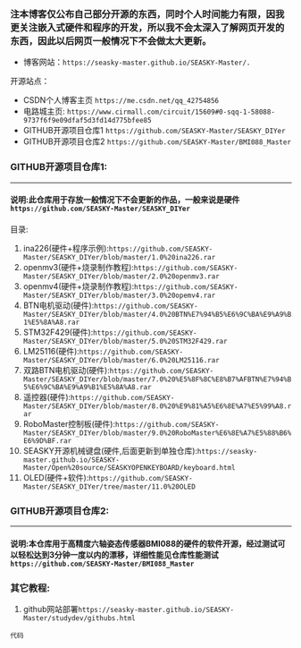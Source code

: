 ### 注本博客仅公布自己部分开源的东西，同时个人时间能力有限，因我更关注嵌入式硬件和程序的开发，所以我不会太深入了解网页开发的东西，因此以后网页一般情况下不会做太大更新。

- 博客网站：``https://seasky-master.github.io/SEASKY-Master/.``
  
开源站点：
- CSDN个人博客主页 ``https://me.csdn.net/qq_42754856``
- 电路城主页:	``https://www.cirmall.com/circuit/15609#0-sqq-1-58088-9737f6f9e09dfaf5d3fd14d775bfee85``
- GITHUB开源项目仓库1 ``https://github.com/SEASKY-Master/SEASKY_DIYer``
- GITHUB开源项目仓库2 ``https://github.com/SEASKY-Master/BMI088_Master``
  
### GITHUB开源项目仓库1:
---------
#### 说明:此仓库用于存放一般情况下不会更新的作品，一般来说是硬件``https://github.com/SEASKY-Master/SEASKY_DIYer``
目录:

1. ina226(硬件+程序示例):``https://github.com/SEASKY-Master/SEASKY_DIYer/blob/master/1.0%20ina226.rar``
2. openmv3(硬件+烧录制作教程):``https://github.com/SEASKY-Master/SEASKY_DIYer/blob/master/2.0%20openmv3.rar``
3. openmv4(硬件+烧录制作教程):``https://github.com/SEASKY-Master/SEASKY_DIYer/blob/master/3.0%20opemv4.rar``
4. BTN电机驱动(硬件):``https://github.com/SEASKY-Master/SEASKY_DIYer/blob/master/4.0%20BTN%E7%94%B5%E6%9C%BA%E9%A9%B1%E5%8A%A8.rar``
5. STM32F429(硬件):``https://github.com/SEASKY-Master/SEASKY_DIYer/blob/master/5.0%20STM32F429.rar``
6. LM25116(硬件):``https://github.com/SEASKY-Master/SEASKY_DIYer/blob/master/6.0%20LM25116.rar``
7. 双路BTN电机驱动(硬件):``https://github.com/SEASKY-Master/SEASKY_DIYer/blob/master/7.0%20%E5%8F%8C%E8%B7%AFBTN%E7%94%B5%E6%9C%BA%E9%A9%B1%E5%8A%A8.rar``
8. 遥控器(硬件):``https://github.com/SEASKY-Master/SEASKY_DIYer/blob/master/8.0%20%E9%81%A5%E6%8E%A7%E5%99%A8.rar``
9.  RoboMaster控制板(硬件):``https://github.com/SEASKY-Master/SEASKY_DIYer/blob/master/9.0%20RoboMaster%E6%8E%A7%E5%88%B6%E6%9D%BF.rar``
10. SEASKY开源机械键盘(硬件,后面更新到单独仓库):``https://seasky-master.github.io/SEASKY-Master/Open%20source/SEASKYOPENKEYBOARD/keyboard.html``
11. OLED(硬件+软件):``https://github.com/SEASKY-Master/SEASKY_DIYer/tree/master/11.0%20OLED``

### GITHUB开源项目仓库2:
---------
#### 说明:本仓库用于高精度六轴姿态传感器BMI088的硬件的软件开源，经过测试可以轻松达到3分钟一度以内的漂移，详细性能见仓库性能测试``https://github.com/SEASKY-Master/BMI088_Master``


### 其它教程:
1. github网站部署``https://seasky-master.github.io/SEASKY-Master/studydev/githubs.html``
   
```
代码
```